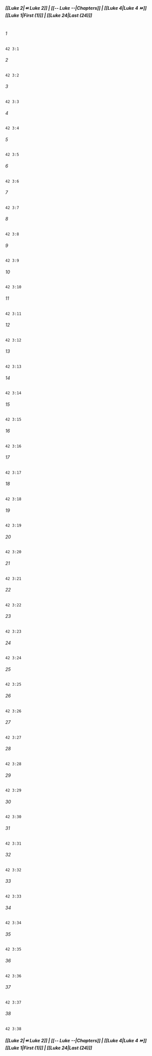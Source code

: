 
##### **[[Luke 2|⏪ Luke 2]] | [[-- Luke --|Chapters]] | [[Luke 4|Luke 4 ⏩]]**<br>**[[Luke 1|First (1)]] | [[Luke 24|Last (24)]]**<br><br>

###### 1
``` verse
42 3:1
```
###### 2
``` verse
42 3:2
```
###### 3
``` verse
42 3:3
```
###### 4
``` verse
42 3:4
```
###### 5
``` verse
42 3:5
```
###### 6
``` verse
42 3:6
```
###### 7
``` verse
42 3:7
```
###### 8
``` verse
42 3:8
```
###### 9
``` verse
42 3:9
```
###### 10
``` verse
42 3:10
```
###### 11
``` verse
42 3:11
```
###### 12
``` verse
42 3:12
```
###### 13
``` verse
42 3:13
```
###### 14
``` verse
42 3:14
```
###### 15
``` verse
42 3:15
```
###### 16
``` verse
42 3:16
```
###### 17
``` verse
42 3:17
```
###### 18
``` verse
42 3:18
```
###### 19
``` verse
42 3:19
```
###### 20
``` verse
42 3:20
```
###### 21
``` verse
42 3:21
```
###### 22
``` verse
42 3:22
```
###### 23
``` verse
42 3:23
```
###### 24
``` verse
42 3:24
```
###### 25
``` verse
42 3:25
```
###### 26
``` verse
42 3:26
```
###### 27
``` verse
42 3:27
```
###### 28
``` verse
42 3:28
```
###### 29
``` verse
42 3:29
```
###### 30
``` verse
42 3:30
```
###### 31
``` verse
42 3:31
```
###### 32
``` verse
42 3:32
```
###### 33
``` verse
42 3:33
```
###### 34
``` verse
42 3:34
```
###### 35
``` verse
42 3:35
```
###### 36
``` verse
42 3:36
```
###### 37
``` verse
42 3:37
```
###### 38
``` verse
42 3:38
```

##### **[[Luke 2|⏪ Luke 2]] | [[-- Luke --|Chapters]] | [[Luke 4|Luke 4 ⏩]]**<br>**[[Luke 1|First (1)]] | [[Luke 24|Last (24)]]**
